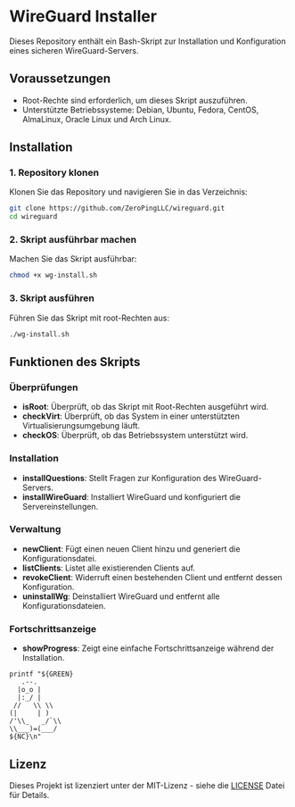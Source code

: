 # WireGuard Installer

Dieses Repository enthält ein Bash-Skript zur Installation und Konfiguration eines sicheren WireGuard-Servers.

## Voraussetzungen

- Root-Rechte sind erforderlich, um dieses Skript auszuführen.
- Unterstützte Betriebssysteme: Debian, Ubuntu, Fedora, CentOS, AlmaLinux, Oracle Linux und Arch Linux.

## Installation

### 1. Repository klonen

Klonen Sie das Repository und navigieren Sie in das Verzeichnis:

```sh
git clone https://github.com/ZeroPingLLC/wireguard.git
cd wireguard
```

### 2. Skript ausführbar machen

Machen Sie das Skript ausführbar:

```sh
chmod +x wg-install.sh
```

### 3. Skript ausführen

Führen Sie das Skript mit root-Rechten aus:

```sh
./wg-install.sh
```

## Funktionen des Skripts

### Überprüfungen

- **isRoot**: Überprüft, ob das Skript mit Root-Rechten ausgeführt wird.
- **checkVirt**: Überprüft, ob das System in einer unterstützten Virtualisierungsumgebung läuft.
- **checkOS**: Überprüft, ob das Betriebssystem unterstützt wird.

### Installation

- **installQuestions**: Stellt Fragen zur Konfiguration des WireGuard-Servers.
- **installWireGuard**: Installiert WireGuard und konfiguriert die Servereinstellungen.

### Verwaltung

- **newClient**: Fügt einen neuen Client hinzu und generiert die Konfigurationsdatei.
- **listClients**: Listet alle existierenden Clients auf.
- **revokeClient**: Widerruft einen bestehenden Client und entfernt dessen Konfiguration.
- **uninstallWg**: Deinstalliert WireGuard und entfernt alle Konfigurationsdateien.

### Fortschrittsanzeige

- **showProgress**: Zeigt eine einfache Fortschrittsanzeige während der Installation.

```
printf "${GREEN}
   .--.
  |o_o |
  |:_/ |
 //   \\ \\
(|     | )
/'\\_   _/`\\
\\___)=(___/
${NC}\n"
```

## Lizenz

Dieses Projekt ist lizenziert unter der MIT-Lizenz - siehe die [LICENSE](LICENSE) Datei für Details.

